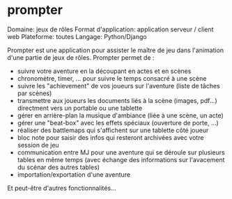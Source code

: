prompter
========

Domaine: jeux de rôles
Format d'application: application serveur / client web
Plateforme: toutes
Langage: Python/Django

Prompter est une application pour assister le maître de jeu dans l'animation d'une partie de jeux de rôles. Prompter permet de :
- suivre votre aventure en la découpant en actes et en scènes
- chronomètre, timer, ... pour suivre le temps consacré à une scène
- suivre les "achievement" de vos joueurs sur l'aventure (liste de tâches par scènes)
- transmettre aux joueurs les documents liés à la scène (images, pdf...) directment vers un portable ou une tablette
- gérer en arrière-plan la musique d'ambiance (liée à une scène, un acte)
- gérer une "beat-box" avec les effets spéciaux (ouverture de porte, ...)
- réaliser des battlemaps qui s'affichent sur une tablette côté joueur
- bloc note pour saisir des infos qui resteront archivées avec votre session de jeu
- communication entre MJ pour une aventure qui se déroule sur plusieurs tables en même temps (avec échange des informations sur l'avacement du scénar des autres tables)
- importation/exportation d'une aventure

Et peut-être d'autres fonctionnalités...
